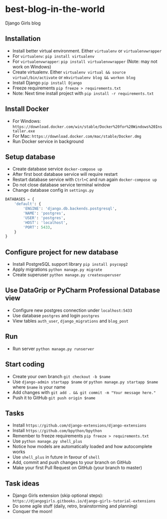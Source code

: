 # best-blog-in-the-world

Django Girls blog

## Installation

- Install better virtual environment. Either `virtualenv` or `virtualenvwrapper`
- For `virtualenv`: `pip install virtualenv`
- For `virtualenvwrapper`: `pip install virtualenvwrapper` (Note: may not work on Windows)
- Create virtualenv. Either `virtualenv virtual && source virtual/bin/activate` or `mkvirtualenv blog && workon blog`
- Install Django `pip install Django`
- Freeze requirements `pip freeze > requirements.txt`
- Note: Next time install project with `pip install -r requirements.txt`

## Install Docker

- For Windows: `https://download.docker.com/win/stable/Docker%20for%20Windows%20Installer.exe`
- For Mac: `https://download.docker.com/mac/stable/Docker.dmg`
- Run Docker service in background

## Setup database

- Create database service `docker-compose up`
- After first boot database service will require restart
- Restart database service with `Ctrl+C` and run again `docker-compose up`
- Do not close database service terminal window
- Change database config in `settings.py`

```python
DATABASES = {
    'default': {
        'ENGINE': 'django.db.backends.postgresql',
        'NAME': 'postgres',
        'USER': 'postgres',
        'HOST': 'localhost',
        'PORT': 5433,
    }
}
```

## Configure project for new database

- Install PostgreSQL support library `pip install psycopg2` 
- Apply migrations `python manage.py migrate`
- Create superuser `python manage.py createsuperuser`

## Use DataGrip or PyCharm Professional Database view

- Configure new postgres connection under `localhost:5433`
- Use database `postgres` and login `postgres`
- View tables `auth_user`, `django_migrations` and `blog_post`

## Run

- Run server `python manage.py runserver`

## Start coding

- Create your own branch `git checkout -b $name`
- Use `django-admin startapp $name` or `python manage.py startapp $name` where `$name` is your name
- Add changes with `git add . && git commit -m "Your message here."` 
- Push it to GitHub `git push origin $name`

## Tasks

- Install `https://github.com/django-extensions/django-extensions`
- Install `https://github.com/bpython/bpython`
- Remember to freeze requirements `pip freeze > requirements.txt`
- Use `python manage.py shell_plus`
- Notice how models are automatically loaded and how autocomplete works
- Use `shell_plus` in future in favour of `shell`
- Add, commit and push changes to your branch on GitHub
- Make your first Pull Request on GitHub (your branch to master)

## Task ideas

- Django Girls extension (skip optional steps): `https://djangogirls.gitbooks.io/django-girls-tutorial-extensions`
- Do some agile stuff (daily, retro, brainstorming and planning)
- Conquer the moon!
